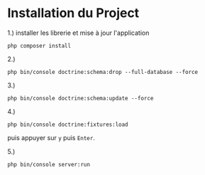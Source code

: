 Installation du Project
=========

1.) installer les librerie et mise à jour l'application 

```
php composer install
```

2.) 
```
php bin/console doctrine:schema:drop --full-database --force 
```

3.) 

```
php bin/console doctrine:schema:update --force 
```

4.)

```
php bin/console doctrine:fixtures:load
```
puis appuyer sur `y` puis `Enter`.

5.)

```
php bin/console server:run
```